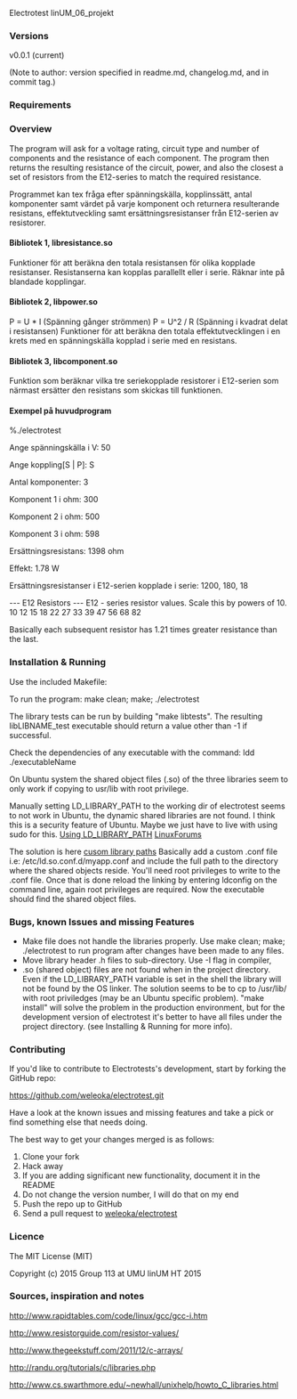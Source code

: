 Electrotest linUM_06_projekt



### Versions
v0.0.1 (current)

(Note to author: version specified in readme.md, changelog.md, and in commit tag.)



### Requirements



### Overview
The program will ask for a voltage rating, circuit type and number of components and the resistance of each component. The program then returns the resulting resistance of the circuit, power, and also the closest a set of resistors from the E12-series to match the required resistance.

Programmet kan tex fråga efter spänningskälla, kopplinssätt, antal
komponenter samt värdet på varje komponent och returnera resulterande resistans, effektutveckling
samt ersättningsresistanser från E12-serien av resistorer.

#### Bibliotek 1, libresistance.so
Funktioner för att beräkna den totala resistansen för olika kopplade resistanser. 
Resistanserna kan kopplas parallellt eller i serie. 
Räknar inte på blandade kopplingar.

#### Bibliotek 2, libpower.so
P = U * I (Spänning gånger strömmen)
P = U^2 / R (Spänning i kvadrat delat i resistansen)
Funktioner för att beräkna den totala effektutvecklingen i en krets med en spänningskälla kopplad i serie med en resistans.

#### Bibliotek 3, libcomponent.so
Funktion som beräknar vilka tre seriekopplade resistorer i E12-serien som närmast ersätter den
resistans som skickas till funktionen.



#### Exempel på huvudprogram

%./electrotest

Ange spänningskälla i V: 50

Ange koppling[S | P]: S

Antal komponenter: 3

Komponent 1 i ohm: 300

Komponent 2 i ohm: 500

Komponent 3 i ohm: 598

Ersättningsresistans: 1398 ohm

Effekt: 1.78 W

Ersättningsresistanser i E12-serien kopplade i serie: 1200, 180, 18



--- E12 Resistors ---
E12 - series resistor values. Scale this by powers of 10.
10 	12 	15 	18 	22 	27
33 	39 	47 	56 	68 	82

Basically each subsequent resistor has 1.21 times greater resistance than the last.



### Installation & Running
Use the included Makefile:

To run the program:
make clean; make; ./electrotest

The library tests can be run by building "make libtests". The resulting libLIBNAME_test executable should return a value other than -1 if successful.

Check the dependencies of any executable with the command: ldd ./executableName

On Ubuntu system the shared object files (.so) of the three libraries seem to only work if copying to usr/lib with root privilege.  

Manually setting LD_LIBRARY_PATH to the working dir of electrotest seems to not work in Ubuntu, the dynamic shared libraries are not found. I think this is a security feature of Ubuntu. Maybe we just have to live with using sudo for this.
[Using LD_LIBRARY_PATH](http://wiredrevolution.com/system-administration/how-to-correctly-use-ld_library_path)
[LinuxForums](http://www.linuxforums.org/forum/ubuntu-linux/176983-solved-cannot-set-ld_library_path-profile-etc-profile.html)

The solution is here [cusom library paths](http://www.cyberciti.biz/faq/linux-setting-changing-library-path/)
Basically add a custom .conf file i.e: /etc/ld.so.conf.d/myapp.conf and include the full path to the directory where the shared objects reside. You'll need root privileges to write to the .conf file. Once that is done reload the linking by entering ldconfig on the command line, again root privileges are required. Now the executable should find the shared object files.

### Bugs, known Issues and missing Features

* Make file does not handle the libraries properly. Use make clean; make; ./electrotest to run program after changes have been made to any files.
* Move library header .h files to sub-directory. Use -I flag in compiler,
* .so (shared object) files are not found when in the project directory. Even if the LD_LIBRARY_PATH variable is set in the shell the library will not be found by the OS linker. The solution seems to be to cp to /usr/lib/ with root priviledges (may be an Ubuntu specific problem). "make install" will solve the problem in the production environment, but for the development version of electrotest it's better to have all files under the project directory. (see Installing & Running for more info).



### Contributing

If you'd like to contribute to Electrotests's development, start by forking the GitHub repo:

https://github.com/weleoka/electrotest.git

Have a look at the known issues and missing features and take a pick or find something else that needs doing.

The best way to get your changes merged is as follows:

1. Clone your fork
2. Hack away
3. If you are adding significant new functionality, document it in the README
4. Do not change the version number, I will do that on my end
5. Push the repo up to GitHub
6. Send a pull request to [weleoka/electrotest](https://github.com/weleoka/electrotest)



### Licence
The MIT License (MIT)

Copyright (c) 2015 Group 113 at UMU linUM HT 2015



### Sources, inspiration and notes

http://www.rapidtables.com/code/linux/gcc/gcc-i.htm

http://www.resistorguide.com/resistor-values/

http://www.thegeekstuff.com/2011/12/c-arrays/

http://randu.org/tutorials/c/libraries.php

http://www.cs.swarthmore.edu/~newhall/unixhelp/howto_C_libraries.html
